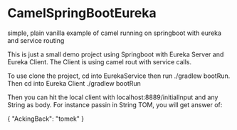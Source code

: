 # CamelSpringBootEureka
simple, plain vanilla example of camel running on springboot with eureka and service routing


This is just a small demo project using Springboot with Eureka Server and Eureka Client.
The Client is using camel rout with service calls.

To use clone the project, cd into EurekaService then run ./gradlew bootRun.
Then cd into Eureka Client ./gradlew bootRun

Then you can hit the local client with localhost:8889/initialInput and any String as body. For instance passin in String TOM, 
you will get answer of: 

{
    "AckingBack": "tomek"
}
